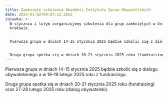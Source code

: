 ```yaml
---
title: Zamknięte szkolenia Akademii Instytutu Spraw Obywatelskich
date: 2025-01-02T09:07:13.285Z
zajawka: >-
  W styczniu i lutym zorganizujemy szkolenia dla grup zamkniętych w Uniejowie i
  Krakowie.


  Pierwsza grupa w dniach 14-15 stycznia 2025 będzie szkolić się z dialogu obywatelskiego  a w 18-19 lutego 2025 roku z fundraisingu.


  Druga grupa spotka się w dniach 20-21 stycznia 2025 roku (fundraising) oraz 27-28 lutego 2025 roku (dialog obywatelski).
---
```

Pierwsza grupa w dniach 14-15 stycznia 2025 będzie szkolić się z dialogu obywatelskiego a w 18-19 lutego 2025 roku z fundraisingu.

Druga grupa spotka się w dniach 20-21 stycznia 2025 roku (fundraising) oraz 27-28 lutego 2025 roku (dialog obywatelski).